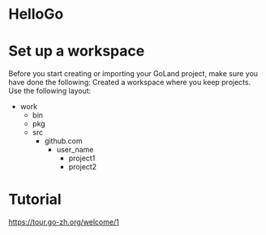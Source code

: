 # HelloGo

# Set up a workspace
Before you start creating or importing your GoLand project, make sure you have done the following:
Created a workspace where you keep projects.
Use the following layout:
- work
  - bin
  - pkg
  - src
     - github.com
        - user_name
           - project1
           - project2
           
# Tutorial
https://tour.go-zh.org/welcome/1
